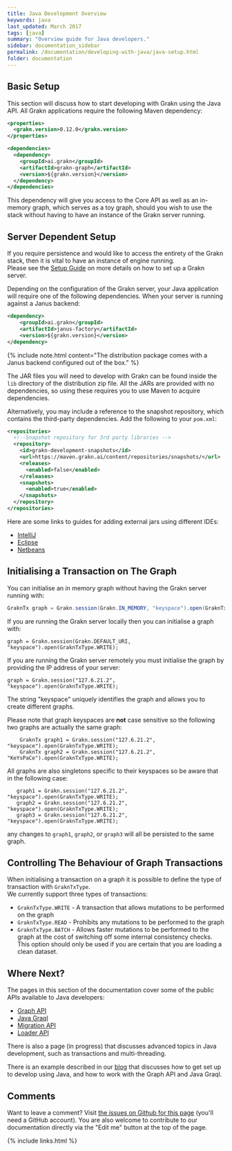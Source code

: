 ```yaml
---
title: Java Development Overview
keywords: java
last_updated: March 2017
tags: [java]
summary: "Overview guide for Java developers."
sidebar: documentation_sidebar
permalink: /documentation/developing-with-java/java-setup.html
folder: documentation
---
```


## Basic Setup

This section will discuss how to start developing with Grakn using the Java API. 
All Grakn applications require the following Maven dependency: 

```xml
<properties>
  <grakn.version>0.12.0</grakn.version>
</properties>

<dependencies>
  <dependency>
    <groupId>ai.grakn</groupId>
    <artifactId>grakn-graph</artifactId>
    <version>${grakn.version}</version>
  </dependency>
</dependencies>
```
    
This dependency will give you access to the Core API as well as an in-memory graph, which serves as a toy graph, should you wish to use the stack without having to have an instance of the Grakn server running.

## Server Dependent Setup

If you require persistence and would like to access the entirety of the Grakn stack, then it is vital to have an instance of engine running.  
Please see the [Setup Guide](../get-started/setup-guide.html) on more details on how to set up a Grakn server.

Depending on the configuration of the Grakn server, your Java application will require one of the following dependencies. When your server is running against a Janus backend: 

```xml   
<dependency>
    <groupId>ai.grakn</groupId>
    <artifactId>janus-factory</artifactId>
    <version>${grakn.version}</version>
</dependency>
```    

{% include note.html content="The distribution package comes with a Janus backend configured out of the box." %}


The JAR files you will need to develop with Grakn can be found inside the `lib` directory of the distribution zip file. All the JARs are provided with no dependencies, so using these requires you to use Maven to acquire dependencies.

Alternatively, you may include a reference to the snapshot repository, which contains the third-party dependencies. Add the following to your `pom.xml`:

```xml
<repositories>
  <!--Snapshot repository for 3rd party libraries -->
  <repository>
    <id>grakn-development-snapshots</id>
    <url>https://maven.grakn.ai/content/repositories/snapshots/</url>
    <releases>
      <enabled>false</enabled>
    </releases>
    <snapshots>
      <enabled>true</enabled>
    </snapshots>
  </repository>
</repositories>
```

Here are some links to guides for adding external jars using different IDEs:

- [IntelliJ](https://www.jetbrains.com/help/idea/2016.1/configuring-module-dependencies-and-libraries.html)
- [Eclipse](http://www.tutorialspoint.com/eclipse/eclipse_java_build_path.htm)
- [Netbeans](http://oopbook.com/java-classpath-2/classpath-in-netbeans/)


## Initialising a Transaction on The Graph

You can initialise an in memory graph without having the Grakn server running with:  

<!-- These are ignored in tests because they connect to non-existent servers -->
```java
GraknTx graph = Grakn.session(Grakn.IN_MEMORY, "keyspace").open(GraknTxType.WRITE);
```    
    
If you are running the Grakn server locally then you can initialise a graph with:

```java-test-ignore
graph = Grakn.session(Grakn.DEFAULT_URI, "keyspace").open(GraknTxType.WRITE);
```
    
If you are running the Grakn server remotely you must initialise the graph by providing the IP address of your server:

```java-test-ignore
graph = Grakn.session("127.6.21.2", "keyspace").open(GraknTxType.WRITE);
```
    
The string "keyspace" uniquely identifies the graph and allows you to create different graphs.  

Please note that graph keyspaces are **not** case sensitive so the following two graphs are actually the same graph:

```java-test-ignore
    GraknTx graph1 = Grakn.session("127.6.21.2", "keyspace").open(GraknTxType.WRITE);
    GraknTx graph2 = Grakn.session("127.6.21.2", "KeYsPaCe").open(GraknTxType.WRITE);
```
   
All graphs are also singletons specific to their keyspaces so be aware that in the following case:

```java-test-ignore
   graph1 = Grakn.session("127.6.21.2", "keyspace").open(GraknTxType.WRITE);
   graph2 = Grakn.session("127.6.21.2", "keyspace").open(GraknTxType.WRITE);
   graph3 = Grakn.session("127.6.21.2", "keyspace").open(GraknTxType.WRITE);
```
  
any changes to `graph1`, `graph2`, or `graph3` will all be persisted to the same graph.

## Controlling The Behaviour of Graph Transactions
  
When initialising a transaction on a graph it is possible to define the type of transaction with `GraknTxType`.      
We currently support three types of transactions:

* `GraknTxType.WRITE` - A transaction that allows mutations to be performed on the graph
* `GraknTxType.READ` - Prohibits any mutations to be performed to the graph 
* `GraknTxType.BATCH` - Allows faster mutations to be performed to the graph at the cost of switching off some internal consistency checks. This option should only be used if you are certain that you are loading a clean dataset. 

## Where Next?

The pages in this section of the documentation cover some of the public APIs available to Java developers:

* [Graph API](./graph-api.html)
* [Java Graql](./java-graql.html)
* [Migration API](./migration-api.html)
* [Loader API](./loader-api.html)

There is also a page (in progress) that discusses advanced topics in Java development, such as transactions and multi-threading.

There is an example described in our [blog](https://blog.grakn.ai/working-with-grakn-ai-using-java-5f13f24f1269#.8df3991rw) that discusses how to get set up to develop using Java, and how to work with the Graph API and Java Graql.

## Comments
Want to leave a comment? Visit <a href="https://github.com/graknlabs/docs/issues/23" target="_blank">the issues on Github for this page</a> (you'll need a GitHub account). You are also welcome to contribute to our documentation directly via the "Edit me" button at the top of the page.


{% include links.html %}

